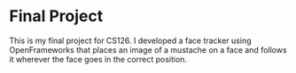# Final Project

This is my final project for CS126. I developed a face tracker using OpenFrameworks that places an image of a mustache on a face and follows it wherever the face goes in the correct position.
